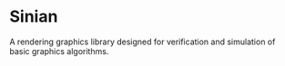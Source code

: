 # Sinian
A rendering graphics library designed for verification and simulation of basic graphics algorithms.
